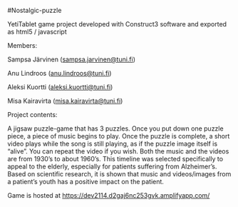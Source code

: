 #Nostalgic-puzzle

YetiTablet game project developed with Construct3 software and exported as html5 / javascript

Members:  

Sampsa Järvinen (sampsa.jarvinen@tuni.fi) 

Anu Lindroos (anu.lindroos@tuni.fi) 

Aleksi Kuortti (aleksi.kuortti@tuni.fi) 

Misa Kairavirta (misa.kairavirta@tuni.fi) 


Project contents:  

A jigsaw puzzle-game that has 3 puzzles. Once you put down one puzzle piece, a piece of music begins to play. Once the puzzle is complete, a short video plays while the song is still playing, as if the puzzle image itself is “alive”. You can repeat the video if you wish. Both the music and the videos are from 1930’s to about 1960’s. This timeline was selected specifically to appeal to the elderly, especially for patients suffering from Alzheimer’s. Based on scientific research, it is shown that music and videos/images from a patient’s youth has a positive impact on the patient.

Game is hosted at https://dev2114.d2gaj6nc253gvk.amplifyapp.com/
